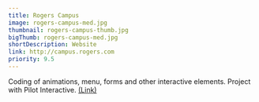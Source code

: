 ```yaml
---
title: Rogers Campus
image: rogers-campus-med.jpg
thumbnail: rogers-campus-thumb.jpg
bigThumb: rogers-campus-med.jpg
shortDescription: Website
link: http://campus.rogers.com
priority: 9.5
---
```

Coding of animations, menu, forms and other interactive elements. Project with Pilot Interactive. [(Link)](http://campus.rogers.com)